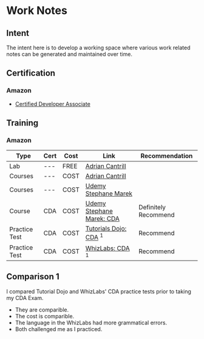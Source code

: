# Work Notes

## Intent

The intent here is to develop a working space where various work related notes can be generated and maintained over time.

## Certification

### Amazon

* [Certified Developer Associate](AWS/CDA/aws-cda.md)

## Training

### Amazon

Type | Cert | Cost | Link | Recommendation
-----|------|------|------|---------------
Lab | --- | FREE | [Adrian Cantrill](https://learn.cantrill.io/p/labs-overview) |
Courses | --- | COST | [Adrian Cantrill](https://learn.cantrill.io/) |
Courses | --- | COST | [Udemy Stephane Marek](https://www.udemy.com/user/stephane-maarek/) |
Course | CDA | COST | [Udemy Stephane Marek: CDA](https://www.udemy.com/course/aws-certified-developer-associate-dva-c01/)| Definitely Recommend
Practice Test | CDA | COST | [Tutorials Dojo: CDA](https://portal.tutorialsdojo.com/courses/aws-certified-developer-associate-practice-exams/) <sup>1</sup>| Recommend
Practice Test | CDA | COST | [WhizLabs: CDA](https://www.whizlabs.com/learn/course/aws-developer-associate/160) <sup>1</sup> | Recommend


## Comparison 1

I compared Tutorial Dojo and WhizLabs' CDA practice tests prior to taking my CDA Exam.

* They are comparible.
* The cost is comparible.
* The language in the WhizLabs had more grammatical errors.
* Both challenged me as I practiced.

